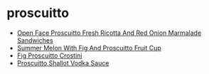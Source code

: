 # proscuitto

 * [Open Face Proscuitto Fresh Ricotta And Red Onion Marmalade Sandwiches](../index/o/open-face-proscuitto-fresh-ricotta-and-red-onion-marmalade-sandwiches-240683.json)
 * [Summer Melon With Fig And Proscuitto Fruit Cup](../index/s/summer-melon-with-fig-and-proscuitto-fruit-cup-363410.json)
 * [Fig Proscuitto Crostini](../index/f/fig-proscuitto-crostini.json)
 * [Proscuitto Shallot Vodka Sauce](../index/p/proscuitto-shallot-vodka-sauce.json)
